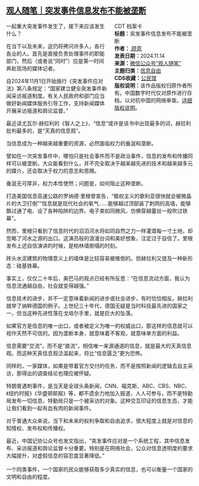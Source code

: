 <!--1731593278000-->
[观人随笔｜突发事件信息发布不能被垄断](https://chinadigitaltimes.net/chinese/713070.html)
------

<div style="width:42%;float:right;padding-left:20px;"><div class="su-spoiler su-spoiler-style-fancy su-spoiler-icon-chevron-circle su-spoiler-closed" data-scroll-offset="0" data-anchor-in-url="no"><div class="su-spoiler-title" tabindex="0" role="button"><span class="su-spoiler-icon"></span>CDT 档案卡</div><div class="su-spoiler-content su-u-clearfix su-u-trim"><strong>标题：</strong>突发事件信息发布不能被垄断<br><strong>作者：</strong><a href="https://chinadigitaltimes.net/space/观人随笔" target="_blank"> 顾意</a><br><strong>发表日期：</strong>2024.11.14<br><strong>来源：</strong><a href="https://archive.ph/?url=https://mp.weixin.qq.com/s/rOK5qGATrjPP8QYJ_v-lmg" target="_blank">微信公众号“观人随笔”</a><br><strong>主题归类：</strong><a href="https://chinadigitaltimes.net/space/信息自由" target="_blank">信息自由</a><br><strong>CDS收藏：</strong><a href="https://chinadigitaltimes.net/space/%E5%85%AC%E6%B0%91%E9%A6%86" target="_blank" rel="noopener">公民馆</a><br><strong>版权说明：</strong>该作品版权归原作者所有。中国数字时代仅对原作进行存档，以对抗中国的网络审查。<a href="https://chinadigitaltimes.net/chinese/copyright">详细版权说明</a>。</div></div></div><p>一起重大突发事件发生了，接下来应该发生什么？  </p><p>在当下以及未来，这仍将拷问许多人，各行各业的人。首先是直接负责处理事件的职能部门，然后（或者说“同时”）应是第一时间奔赴现场的媒体记者。  </p><p>自2024年11月1日开始施行《突发事件应对法》第八条规定：“国家建立健全突发事件新闻采访报道制度。有关人民政府和部门应当做好新闻媒体服务引导工作，支持新闻媒体开展采访报道和舆论监督。”  </p><p>最近读尤瓦尔·赫拉利的《智人之上》，“信息”或许是该书中出现最多的词，赫拉利批判最多的，是“天真的信息观”。  </p><p>当信息成为一种越来越重要的资源，必然面临权力的垂涎和垄断。  </p><p>譬如在一次突发事件中，哪怕只是社会事件而不是政治事件，信息的发布和传播同样可以被垄断。大众能看到什么，并不完全取决于越来越先进的技术和越来越多元的媒介，还会取决于权力的意志和恩赐。  </p><p>垂涎无可厚非，权力本性使然；问题是，如何阻止这种垄断。  </p><p>打造美国信息高速公路的罗纳德·里根曾宣告，“极权主义的歌利亚很快就会被微晶片的大卫打倒”“信息就是现代社会的氧气……能够越过顶部装了刺网的高墙，能够飘过通了电、设了各种陷阱的边界。电子束如同微风，仿佛穿越蕾丝一般吹过铁幕”。  </p><p>然而，里根只看到了信息时代的滔滔河水将如同自然之力一样灌溉每一寸土地，却忽略了河水之源的出口。这演员般的浪漫台词和美好想象，注定过于自信了。里根发布上述自信演讲的时候，是柏林墙倒塌的时刻。  </p><p>砖头水泥建筑的物理意义上的墙体是比较容易被推倒的。但赫拉利又提及一种新形态：硅基铁幕。  </p><p>事实上，仅仅二十年后，奥巴马的观点已经有所反思：“在信息流动方面，我认为信息流通越自由，社会就变得越强。”  </p><p>信息技术的进步，并不一定意味着新闻的进步或社会进步，有时恰恰相反。赫拉利就举了纳粹德国的例子。上世纪三十年代，德国无疑是当时科技最先进的国家之一，但当这种先进性落在戈培尔手里，就是巨大的坠落。  </p><p>如果官方是信息的唯一出口，或者被定义为唯一的权威出口，那这样的信息就可以视作天然不可信的。因为垄断本身，就意味着不客观，就意味单方面的利益。  </p><p>信息需要“交流”，而不是“直流”。相信唯一来源通道的信息，就是最大的天真信息观。而这种天真信息观泛滥起来，将比“信息匮乏”更为恐怖。  </p><p>同样的，一家媒体，如果是带着官方交付的任务，而不是按照新闻的逻辑去自主采访，那得出的调查结论也理应被怀疑。  </p><p>特朗普遇刺事件，是当天是全球头条新闻，CNN、福克斯、ABC、CBS、NBC、《纽约时报》《华盛顿邮报》等，都不遗余力地加入报道，人人可参与，而不是特勤局发布一切信息，特勤局只是一个被采访的对象。这种交互印证的信息生态，才能让我们看到一起有血有肉的新闻事件。  </p><p>对于普通大众来说，当下和未来的权利争取和自由追求，很大程度上就是对信息的知情权、发布权和传播权。  </p><p>最近，中国记协公众号也发文指出，“突发事件应对是一个系统工程，其中信息发布、采访报道和舆论监督十分重要。特别是在网络社会，公众对信息透明度的要求大幅提升，对虚假信息的容忍度显著降低。”<br>&nbsp;<br>一个同类事件，一个国家的民众能够获取多少真实的信息，也可以衡量一个国家的文明和自由的程度。</p><div class="addtoany_share_save_container addtoany_content addtoany_content_bottom"><div class="a2a_kit a2a_kit_size_32 addtoany_list" data-a2a-url="https://chinadigitaltimes.net/chinese/713070.html" data-a2a-title="观人随笔｜突发事件信息发布不能被垄断"><a class="a2a_button_facebook" href="https://www.addtoany.com/add_to/facebook?linkurl=https%3A%2F%2Fchinadigitaltimes.net%2Fchinese%2F713070.html&amp;linkname=%E8%A7%82%E4%BA%BA%E9%9A%8F%E7%AC%94%EF%BD%9C%E7%AA%81%E5%8F%91%E4%BA%8B%E4%BB%B6%E4%BF%A1%E6%81%AF%E5%8F%91%E5%B8%83%E4%B8%8D%E8%83%BD%E8%A2%AB%E5%9E%84%E6%96%AD" title="Facebook" rel="nofollow noopener" target="_blank"></a><a class="a2a_button_twitter" href="https://www.addtoany.com/add_to/twitter?linkurl=https%3A%2F%2Fchinadigitaltimes.net%2Fchinese%2F713070.html&amp;linkname=%E8%A7%82%E4%BA%BA%E9%9A%8F%E7%AC%94%EF%BD%9C%E7%AA%81%E5%8F%91%E4%BA%8B%E4%BB%B6%E4%BF%A1%E6%81%AF%E5%8F%91%E5%B8%83%E4%B8%8D%E8%83%BD%E8%A2%AB%E5%9E%84%E6%96%AD" title="Twitter" rel="nofollow noopener" target="_blank"></a><a class="a2a_button_telegram" href="https://www.addtoany.com/add_to/telegram?linkurl=https%3A%2F%2Fchinadigitaltimes.net%2Fchinese%2F713070.html&amp;linkname=%E8%A7%82%E4%BA%BA%E9%9A%8F%E7%AC%94%EF%BD%9C%E7%AA%81%E5%8F%91%E4%BA%8B%E4%BB%B6%E4%BF%A1%E6%81%AF%E5%8F%91%E5%B8%83%E4%B8%8D%E8%83%BD%E8%A2%AB%E5%9E%84%E6%96%AD" title="Telegram" rel="nofollow noopener" target="_blank"></a><a class="a2a_button_reddit" href="https://www.addtoany.com/add_to/reddit?linkurl=https%3A%2F%2Fchinadigitaltimes.net%2Fchinese%2F713070.html&amp;linkname=%E8%A7%82%E4%BA%BA%E9%9A%8F%E7%AC%94%EF%BD%9C%E7%AA%81%E5%8F%91%E4%BA%8B%E4%BB%B6%E4%BF%A1%E6%81%AF%E5%8F%91%E5%B8%83%E4%B8%8D%E8%83%BD%E8%A2%AB%E5%9E%84%E6%96%AD" title="Reddit" rel="nofollow noopener" target="_blank"></a><a class="a2a_button_whatsapp" href="https://www.addtoany.com/add_to/whatsapp?linkurl=https%3A%2F%2Fchinadigitaltimes.net%2Fchinese%2F713070.html&amp;linkname=%E8%A7%82%E4%BA%BA%E9%9A%8F%E7%AC%94%EF%BD%9C%E7%AA%81%E5%8F%91%E4%BA%8B%E4%BB%B6%E4%BF%A1%E6%81%AF%E5%8F%91%E5%B8%83%E4%B8%8D%E8%83%BD%E8%A2%AB%E5%9E%84%E6%96%AD" title="WhatsApp" rel="nofollow noopener" target="_blank"></a><a class="a2a_button_email" href="https://www.addtoany.com/add_to/email?linkurl=https%3A%2F%2Fchinadigitaltimes.net%2Fchinese%2F713070.html&amp;linkname=%E8%A7%82%E4%BA%BA%E9%9A%8F%E7%AC%94%EF%BD%9C%E7%AA%81%E5%8F%91%E4%BA%8B%E4%BB%B6%E4%BF%A1%E6%81%AF%E5%8F%91%E5%B8%83%E4%B8%8D%E8%83%BD%E8%A2%AB%E5%9E%84%E6%96%AD" title="Email" rel="nofollow noopener" target="_blank"></a><a class="a2a_button_copy_link" href="https://www.addtoany.com/add_to/copy_link?linkurl=https%3A%2F%2Fchinadigitaltimes.net%2Fchinese%2F713070.html&amp;linkname=%E8%A7%82%E4%BA%BA%E9%9A%8F%E7%AC%94%EF%BD%9C%E7%AA%81%E5%8F%91%E4%BA%8B%E4%BB%B6%E4%BF%A1%E6%81%AF%E5%8F%91%E5%B8%83%E4%B8%8D%E8%83%BD%E8%A2%AB%E5%9E%84%E6%96%AD" title="Copy Link" rel="nofollow noopener" target="_blank"></a><a class="a2a_dd addtoany_share_save addtoany_share" href="https://www.addtoany.com/share"></a></div></div>
